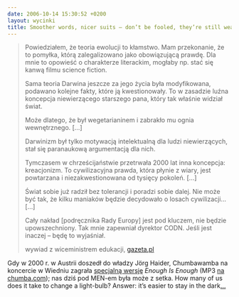 ```yaml
---
date: 2006-10-14 15:30:52 +0200
layout: wycinki
title: Smoother words, nicer suits – don’t be fooled, they’re still wearing jackboots
---
```


> Powiedziałem, że teoria ewolucji to kłamstwo. Mam przekonanie, że to pomyłka, którą zalegalizowano jako obowiązującą prawdę. Dla mnie to opowieść o charakterze literackim, mogłaby np. stać się kanwą filmu science fiction.
>
> Sama teoria Darwina jeszcze za jego życia była modyfikowana, podawano kolejne fakty, które ją kwestionowały. To w zasadzie luźna koncepcja niewierzącego starszego pana, który tak właśnie widział świat.
>
> Może dlatego, że był wegetarianinem i zabrakło mu ognia wewnętrznego. […]
>
> Darwinizm był tylko motywacją intelektualną dla ludzi niewierzących, stał się paranaukową argumentacją dla nich.
>
> Tymczasem w chrześcijaństwie przetrwała 2000 lat inna koncepcja: kreacjonizm. To cywilizacyjna prawda, która płynie z wiary, jest powtarzana i niezakwestionowana od tysięcy pokoleń. […]
>
> Świat sobie już radził bez tolerancji i poradzi sobie dalej. Nie może być tak, że kilku maniaków będzie decydowało o losach cywilizacji… […]
>
> Cały nakład [podręcznika Rady Europy] jest pod kluczem, nie będzie upowszechniony. Tak mnie zapewniał dyrektor CODN. Jeśli jest inaczej – będę to wyjaśniał.
>
> wywiad z wiceministrem edukacji, [gazeta.pl](http://serwisy.gazeta.pl/kraj/1,34308,3684136.html 'Wiceminister edukacji: Poradzimy sobie bez tolerancji')

Gdy w 2000 r. w Austrii doszedł do władzy Jörg Haider, Chumbawamba na koncercie w Wiedniu zagrała [specjalną wersję](http://m.shot.pl/enough-is-enough.ogg 'give the fascist man a gunshot') <cite>Enough Is Enough</cite> (MP3 [na chumba.com](http://chumba.com/downloads.php 'available only as a one-track CD, released July 2000')); nas dziś pod MEN-em była może z setka. How many of us does it take to change a light-bulb? Answer: it’s easier to stay in the dark[…](http://labournet.de/diskussion/rechten/enough.html 'where have all the anti-fascists gone?')
